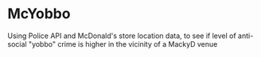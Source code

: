 # McYobbo
Using Police API and McDonald's store location data, to see if level of anti-social "yobbo" crime is higher in the vicinity of a MackyD venue
